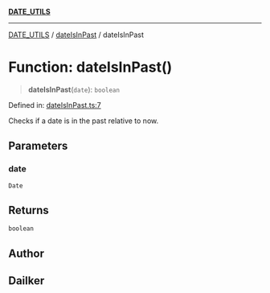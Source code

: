 [**DATE_UTILS**](../../README.md)

***

[DATE_UTILS](../../README.md) / [dateIsInPast](../README.md) / dateIsInPast

# Function: dateIsInPast()

> **dateIsInPast**(`date`): `boolean`

Defined in: [dateIsInPast.ts:7](https://github.com/dailker/everyutil/blob/fb6c9c837496f567cf7883b581cd27d1c9507ebe/src/date/dateIsInPast.ts#L7)

Checks if a date is in the past relative to now.

## Parameters

### date

`Date`

## Returns

`boolean`

## Author

## Dailker
